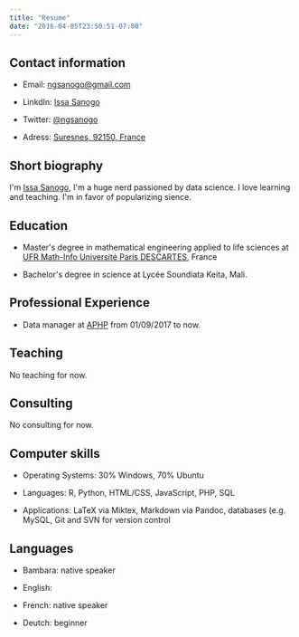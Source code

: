```yaml
---
title: "Resume"
date: "2016-04-05T23:50:51-07:00"
---
```


## Contact information

+ Email: [ngsanogo@gmail.com](ngsanogo@gmail.com)

+ LinkdIn: [Issa Sanogo](https://www.linkedin.com/in/ngsanogo/)

+ Twitter: [@ngsanogo](https://twitter.com/ngsanogo)

+ Adress: <a href= "https://www.google.fr/maps/place/92150+Suresnes/data=!4m2!3m1!1s0x47e664c5b40ecee7:0x1c0b82c6e1d88150?sa=X&ved=0ahUKEwjT_JDfjurZAhUP2qQKHSRCAgcQ8gEILTAA" target = "_blank">Suresnes, 92150, France</a>
## Short biography

I'm [Issa Sanogo](https://www.ngsanogo.com/), I'm a huge nerd passioned by data science. I love learning and teaching. I'm in favor of popularizing sience.

## Education

+ Master's degree in mathematical engineering applied to life sciences at <a href= "http://www.mi.parisdescartes.fr/" target = "_blank">UFR Math-Info Université Paris DESCARTES</a>, France

+ Bachelor's degree in science at Lycée Soundiata Keita, Mali.

## Professional Experience

+ Data manager at <a href= "https://aphp.fr" target = "_blank">APHP</a> from 01/09/2017 to now.

## Teaching

No teaching for now.

## Consulting

No consulting for now.

## Computer skills

+ Operating Systems: 30% Windows, 70% Ubuntu

+ Languages: R, Python, HTML/CSS, JavaScript, PHP, SQL

+ Applications: LaTeX via Miktex, Markdown via Pandoc, databases (e.g. MySQL, Git and SVN for version control

## Languages

+ Bambara: native speaker

+ English: 

+ French: native speaker

+ Deutch: beginner